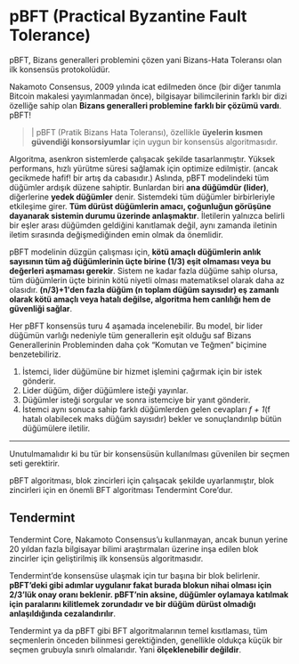 # pBFT (Practical Byzantine Fault Tolerance)

pBFT, Bizans generalleri problemini çözen yani Bizans-Hata Toleransı olan ilk konsensüs protokolüdür.

Nakamoto Consensus, 2009 yılında icat edilmeden önce (bir diğer tanımla Bitcoin makalesi yayımlanmadan önce), bilgisayar bilimcilerinin farklı bir dizi özelliğe sahip olan **Bizans generalleri problemine farklı bir çözümü vardı**. pBFT!

> | pBFT (Pratik Bizans Hata Toleransı), özellikle **üyelerin kısmen güvendiği konsorsiyumlar** için uygun bir konsensüs algoritmasıdır.

Algoritma, asenkron sistemlerde çalışacak şekilde tasarlanmıştır. Yüksek performans, hızlı yürütme süresi sağlamak için optimize edilmiştir. (ancak gecikmede hafif! bir artış da cabasıdır.) Aslında, pBFT modelindeki tüm düğümler ardışık düzene sahiptir. Bunlardan biri **ana düğümdür (lider)**, diğerlerine **yedek düğümler** denir. Sistemdeki tüm düğümler birbirleriyle etkileşime girer. **Tüm dürüst düğümlerin amacı, çoğunluğun görüşüne dayanarak sistemin durumu üzerinde anlaşmaktır**. İletilerin yalnızca belirli bir eşler arası düğümden geldiğini kanıtlamak değil, aynı zamanda iletinin iletim sırasında değişmediğinden emin olmak da önemlidir.

pBFT modelinin düzgün çalışması için, **kötü amaçlı düğümlerin anlık sayısının tüm ağ düğümlerinin üçte birine (1/3) eşit olmaması veya bu değerleri aşmaması gerekir**. Sistem ne kadar fazla düğüme sahip olursa, tüm düğümlerin üçte birinin kötü niyetli olması matematiksel olarak daha az olasıdır. **(n/3)+1'den fazla düğüm (n toplam düğüm sayısıdır) eş zamanlı olarak kötü amaçlı veya hatalı değilse, algoritma hem canlılığı hem de güvenliği sağlar**.

Her pBFT konsensüs turu 4 aşamada incelenebilir. Bu model, bir lider düğümün varlığı nedeniyle tüm generallerin eşit olduğu saf Bizans Generallerinin Probleminden daha çok “Komutan ve Teğmen” biçimine benzetebiliriz.

1. İstemci, lider düğümüne bir hizmet işlemini çağırmak için bir istek gönderir.
2. Lider düğüm, diğer düğümlere isteği yayınlar.
3. Düğümler isteği sorgular ve sonra istemciye bir yanıt gönderir.
4. İstemci aynı sonuca sahip farklı düğümlerden gelen cevapları _f + 1_(f hatalı olabilecek maks düğüm sayısıdır) bekler ve sonuçlandırılıp bütün düğümülere iletilir.

---

Unutulmamalıdır ki bu tür bir konsensüsün kullanılması güvenilen bir seçmen seti gerektirir.

pBFT algoritması, blok zincirleri için çalışacak şekilde uyarlanmıştır, blok zincirleri için en önemli BFT algoritması Tendermint Core’dur.

## Tendermint

Tendermint Core, Nakamoto Consensus’u kullanmayan, ancak bunun yerine 20 yıldan fazla bilgisayar bilimi araştırmaları üzerine inşa edilen blok zincirler için geliştirilmiş ilk konsensüs algoritmasıdır.

Tendermint’de konsensüse ulaşmak için tur başına bir blok belirlenir. **pBFT’deki gibi adımlar uygulanır fakat burada blokun nihai olması için 2/3’lük onay oranı beklenir. pBFT’nin aksine, düğümler oylamaya katılmak için paralarını kilitlemek zorundadır ve bir düğüm dürüst olmadığı anlaşıldığında cezalandırılır**.

Tendermint ya da pBFT gibi BFT algoritmalarının temel kısıtlaması, tüm seçmenlerin önceden bilinmesi gerektiğinden, genellikle oldukça küçük bir seçmen grubuyla sınırlı olmalarıdır. Yani **ölçeklenebilir değildir**.
